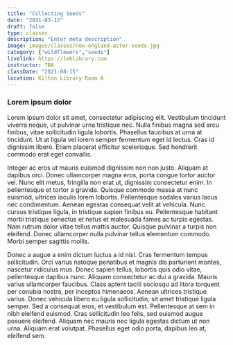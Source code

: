 ```yaml
---
title: "Collecting Seeds"
date: "2021-03-12"
draft: false
type: classes
description: "Enter meta description"
image: images/classes/new-england-aster-seeds.jpg
category: ["wildflowers","seeds"]
livelink: https://leblibrary.com
instructor: TBA
classDate: "2021-08-15"
location: Kilton Library Room A
---
```

### Lorem ipsum dolor

Lorem ipsum dolor sit amet, consectetur adipiscing elit. Vestibulum tincidunt viverra neque, ut pulvinar urna tristique nec. Nulla finibus magna sed arcu finibus, vitae sollicitudin ligula lobortis. Phasellus faucibus at urna at tincidunt. Ut at ligula vel lorem semper fermentum eget id lectus. Cras id dignissim libero. Etiam placerat efficitur scelerisque. Sed hendrerit commodo erat eget convallis.

Integer ac eros ut mauris euismod dignissim non non justo. Aliquam at dapibus orci. Donec ullamcorper magna eros, porta congue tortor auctor vel. Nunc elit metus, fringilla non erat ut, dignissim consectetur enim. In pellentesque et tortor a gravida. Quisque commodo massa at nunc euismod, ultrices iaculis lorem lobortis. Pellentesque sodales varius lacus nec condimentum. Aenean egestas consequat velit at vehicula. Nunc cursus tristique ligula, in tristique sapien finibus eu. Pellentesque habitant morbi tristique senectus et netus et malesuada fames ac turpis egestas. Nam rutrum dolor vitae tellus mattis auctor. Quisque pulvinar a turpis non eleifend. Donec ullamcorper nulla pulvinar tellus elementum commodo. Morbi semper sagittis mollis.

Donec a augue a enim dictum luctus a id nisl. Cras fermentum tempus sollicitudin. Orci varius natoque penatibus et magnis dis parturient montes, nascetur ridiculus mus. Donec sapien tellus, lobortis quis odio vitae, pellentesque dapibus nunc. Aliquam consectetur ac dui a gravida. Mauris varius ullamcorper faucibus. Class aptent taciti sociosqu ad litora torquent per conubia nostra, per inceptos himenaeos. Aenean ultrices tristique varius. Donec vehicula libero eu ligula sollicitudin, sit amet tristique ligula semper. Sed a consequat eros, et vestibulum est. Pellentesque at sem in nibh eleifend euismod. Cras sollicitudin leo felis, sed euismod augue posuere eleifend. Aliquam nec mauris nec ligula egestas dictum ut non urna. Aliquam erat volutpat. Phasellus eget odio porta, dapibus leo at, eleifend sem.
